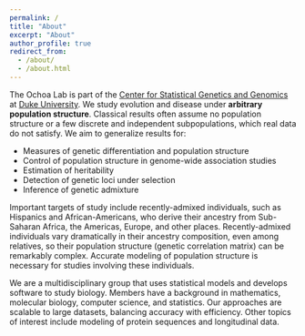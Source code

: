 ```yaml
---
permalink: /
title: "About"
excerpt: "About"
author_profile: true
redirect_from: 
  - /about/
  - /about.html
---
```


The Ochoa Lab is part of the [Center for Statistical Genetics and Genomics](http://statgen.duke.edu) at [Duke University](https://duke.edu).
We study evolution and disease under **arbitrary population structure**.
Classical results often assume no population structure or a few discrete and independent subpopulations, which real data do not satisfy.
We aim to generalize results for:
* Measures of genetic differentiation and population structure
* Control of population structure in genome-wide association studies
* Estimation of heritability
* Detection of genetic loci under selection
* Inference of genetic admixture

Important targets of study include recently-admixed individuals, such as Hispanics and African-Americans, who derive their ancestry from Sub-Saharan Africa, the Americas, Europe, and other places.
Recently-admixed individuals vary dramatically in their ancestry composition, even among relatives, so their population structure (genetic correlation matrix) can be remarkably complex.
Accurate modeling of population structure is necessary for studies involving these individuals.

We are a multidisciplinary group that uses statistical models and develops software to study biology.
Members have a background in mathematics, molecular biology, computer science, and statistics.
Our approaches are scalable to large datasets, balancing accuracy with efficiency.
Other topics of interest include modeling of protein sequences and longitudinal data.
